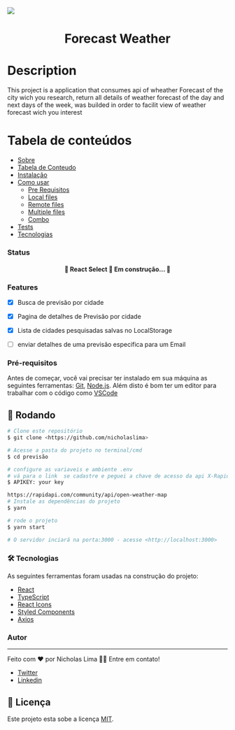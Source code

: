 
<img src="https://img.shields.io/static/v1?label=log&message=forecastweather&color=7159c1&style=for-the-badge&logo=ghost"/>
<h1 align="center">Forecast Weather</h1>

# Description

This project is a application that consumes api of wheather Forecast of the city wich you research, return all details of weather forecast of the day and next days of the week, was builded in order to facilit view of weather forecast wich you interest

Tabela de conteúdos
=================
<!--ts-->
   * [Sobre](#Sobre)
   * [Tabela de Conteudo](#tabela-de-conteudo)
   * [Instalação](#instalacao)
   * [Como usar](#como-usar)
      * [Pre Requisitos](#pre-requisitos)
      * [Local files](#local-files)
      * [Remote files](#remote-files)
      * [Multiple files](#multiple-files)
      * [Combo](#combo)
   * [Tests](#testes)
   * [Tecnologias](#tecnologias)
<!--te-->

<h3>Status</h3>
<h4 align="center"> 
	🚧  React Select 🚀 Em construção...  🚧
</h4>

 ### Features

- [x] Busca de previsão por cidade
- [x] Pagina de detalhes de Previsão por cidade
- [x] Lista de cidades pesquisadas salvas no LocalStorage
- [ ] enviar detalhes de uma previsão especifica para um Email




### Pré-requisitos

Antes de começar, você vai precisar ter instalado em sua máquina as seguintes ferramentas:
[Git](https://git-scm.com), [Node.js](https://nodejs.org/en/). 
Além disto é bom ter um editor para trabalhar com o código como [VSCode](https://code.visualstudio.com/)




## 🎲 Rodando 

```bash
# Clone este repositório
$ git clone <https://github.com/nicholaslima>

# Acesse a pasta do projeto no terminal/cmd
$ cd previsão

# configure as variaveis e ambiente .env
# vá para o link  se cadastre e peguei a chave de acesso da api X-RapidAPI-Key e cole no .env
$ APIKEY: your key

https://rapidapi.com/community/api/open-weather-map
# Instale as dependências do projeto
$ yarn 

# rode o projeto
$ yarn start

# O servidor inciará na porta:3000 - acesse <http://localhost:3000>

```  

 
### 🛠 Tecnologias

As seguintes ferramentas foram usadas na construção do projeto:

- [React](https://pt-br.reactjs.org/)
- [TypeScript](https://www.typescriptlang.org/)
- [React Icons](https://react-icons.github.io/react-icons/)
- [Styled Components](https://styled-components.com/)
- [Axios](https://www.npmjs.com/package/axios)


### Autor
---
 
 Feito com ❤️ por Nicholas Lima 👋🏽 Entre em contato!

- [Twitter](https://twitter.com/nichola58915429)
- [Linkedin](https://www.linkedin.com/in/nicholas-lima-a360311bb/)


## 📝 Licença

Este projeto esta sobe a licença [MIT](./LICENSE).
